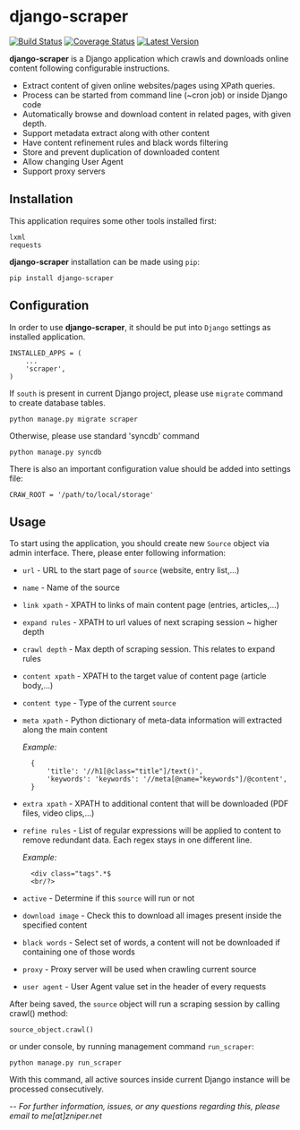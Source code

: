 django-scraper
==============

[![Build Status](https://travis-ci.org/zniper/django-scraper.svg)](https://travis-ci.org/zniper/django-scraper)
[![Coverage Status](https://coveralls.io/repos/zniper/django-scraper/badge.svg)](https://coveralls.io/r/zniper/django-scraper)
[![Latest Version](https://pypip.in/version/django-scraper/badge.svg)](https://pypi.python.org/pypi/django-scraper/)

**django-scraper** is a Django application which crawls and downloads online content following configurable instructions.

* Extract content of given online websites/pages using XPath queries.
* Process can be started from command line (~cron job) or inside Django code 
* Automatically browse and download content in related pages, with given depth.
* Support metadata extract along with other content
* Have content refinement rules and black words filtering
* Store and prevent duplication of downloaded content
* Allow changing User Agent
* Support proxy servers

Installation
------------
This application requires some other tools installed first:
    
    lxml
    requests

**django-scraper** installation can be made using `pip`:

    pip install django-scraper
    
Configuration
-------------
In order to use **django-scraper**, it should be put into `Django` settings as installed application.
    
    INSTALLED_APPS = (
        ...
        'scraper',
    )

If `south` is present in current Django project, please use `migrate` command to create database tables. 
  
    python manage.py migrate scraper

Otherwise, please use standard 'syncdb' command

    python manage.py syncdb
    
There is also an important configuration value should be added into settings file:

    CRAW_ROOT = '/path/to/local/storage'
    
Usage
-----
To start using the application, you should create new `Source` object via admin interface. There, please enter following information:
    
* `url` - URL to the start page of `source` (website, entry list,...)
* `name` - Name of the source
* `link xpath` - XPATH to links of main content page (entries, articles,...)
* `expand rules` - XPATH to url values of next scraping session ~ higher depth
* `crawl depth` - Max depth of scraping session. This relates to expand rules
* `content xpath` - XPATH to the target value of content page (article body,...)
* `content type` - Type of the current `source`
* `meta xpath` - Python dictionary of meta-data information will extracted along the main content

    *Example:*
        
        {
            'title': '//h1[@class="title"]/text()',
            'keywords': 'keywords': '//meta[@name="keywords"]/@content',
        }
* `extra xpath` - XPATH to additional content that will be downloaded (PDF files, video clips,...)
* `refine rules` - List of regular expressions will be applied to content to remove redundant data. Each regex stays in one different line.

    *Example:*
        
        <div class="tags".*$
        <br/?>

* `active` - Determine if this `source` will run or not
* `download image` - Check this to download all images present inside the specified content
* `black words` - Select set of words, a content will not be downloaded if containing one of those words
* `proxy` - Proxy server will be used when crawling current source
* `user agent` - User Agent value set in the header of every requests

After being saved, the `source` object will run a scraping session by calling crawl() method:

    source_object.crawl()

or under console, by running management command `run_scraper`:
    
    python manage.py run_scraper
    
With this command, all active sources inside current Django instance will be processed consecutively.

--
*For further information, issues, or any questions regarding this, please email to me[at]zniper.net*
